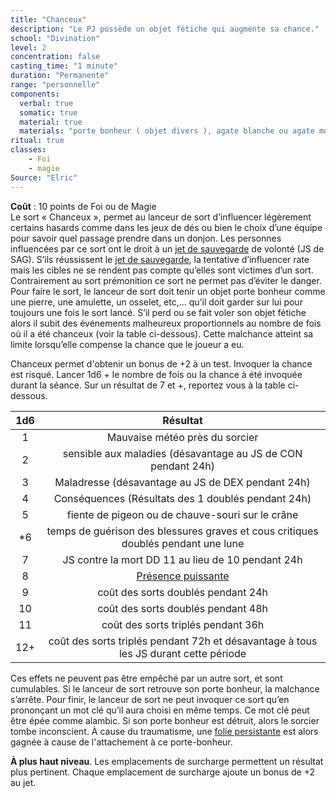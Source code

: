 ```yaml
---
title: "Chanceux"
description: "Le PJ possède un objet fétiche qui augmente sa chance."
school: "Divination"
level: 2
concentration: false
casting_time: "1 minute"
duration: "Permanente"
range: "personnelle"
components:
  verbal: true
  somatic: true
  material: true
  materials: "porte bonheur ( objet divers ), agate blanche ou agate moussue à serrer dans sa paume ou sur son cœur lors de l’incantation."
ritual: true
classes:
    - Foi
    - magie
Source: "Elric"
---
```

**Coût** : 10 points de Foi ou de Magie  
Le sort « Chanceux », permet au lanceur de sort d’influencer légèrement certains hasards comme dans les jeux de dés ou bien le choix d’une équipe pour savoir quel passage prendre dans un donjon. Les personnes influencées par ce sort ont le droit à un [jet de sauvegarde](/utiliser-les-caracteristiques/#jets-de-sauvegarde) de volonté (JS de SAG). S’ils réussissent le [jet de sauvegarde](/utiliser-les-caracteristiques/#jets-de-sauvegarde), la tentative d’influencer rate mais les cibles ne se rendent pas compte qu’elles sont victimes d’un sort. Contrairement au sort prémonition ce sort ne permet pas d’éviter le danger. Pour faire le sort, le lanceur de sort doit tenir un objet porte bonheur comme une pierre, une amulette, un osselet, etc,… qu’il doit garder sur lui pour toujours une fois le sort lancé. S’il perd ou se fait voler son objet fétiche alors il subit des événements malheureux proportionnels au nombre de fois où il a été chanceux (voir la table ci-dessous). Cette malchance atteint sa limite lorsqu’elle compense la chance que le joueur a eu.  

Chanceux permet d'obtenir un bonus de +2 à un test. Invoquer la chance est risqué. Lancer 1d6 + le nombre de fois ou la chance à été invoquée durant la séance. Sur un résultat de 7 et +, reportez vous à la table ci-dessous.  


|1d6|Résultat|
|:-:|:-:|
|1| Mauvaise météo près du sorcier |
|2|sensible aux maladies (désavantage au JS de CON pendant 24h)|
|3|Maladresse  (désavantage au JS de DEX pendant 24h)|
|4|Conséquences (Résultats des 1 doublés pendant 24h)|
|5|fiente de pigeon ou de chauve-souri sur le crâne|
|*6|temps de guérison des blessures graves et cous critiques doublés pendant une lune|
|7|JS contre la mort DD 11 au lieu de 10 pendant 24h|
|8|[Présence puissante](#presence-puissante)|
|9|coût des sorts doublés pendant 24h|
|10|coût des sorts doublés pendant 48h|
|11|coût des sorts triplés pendant 36h|
|12+|coût des sorts triplés pendant 72h et désavantage à tous les JS durant cette période|

Ces effets ne peuvent pas être empêché par un autre sort, et sont cumulables. Si le lanceur de sort retrouve son porte bonheur, la malchance s’arrête. Pour finir, le lanceur de sort ne peut invoquer ce sort qu’en prononçant un mot clé qu’il aura choisi en même temps. Ce mot clé peut être épée comme alambic. Si son porte bonheur est détruit, alors le sorcier tombe inconscient. À cause du traumatisme, une [folie persistante](/folie/#folie-persistante) est alors gagnée à cause de l'attachement à ce porte-bonheur.

**À plus haut niveau**. Les emplacements de surcharge permettent un résultat plus pertinent. Chaque emplacement de surcharge ajoute un bonus de +2 au jet.  
